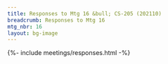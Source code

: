 ```yaml
---
title: Responses to Mtg 16 &bull; CS-205 (202110)
breadcrumb: Responses to Mtg 16
mtg_nbr: 16
layout: bg-image
---
```


{%- include meetings/responses.html -%}

